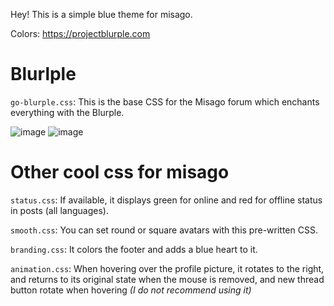Hey! This is a simple blue theme for misago.

Colors: https://projectblurple.com

# Blurlple

`go-blurple.css`: This is the base CSS for the Misago forum which enchants everything with the Blurple.

![image](https://github.com/user-attachments/assets/46c5b407-468f-4f94-a344-0006d3a9f760)
![image](https://github.com/user-attachments/assets/fd380379-5a2f-418f-ba42-bcac36467361)


# Other cool css for misago

`status.css`: If available, it displays green for online and red for offline status in posts (all languages).

`smooth.css`: You can set round or square avatars with this pre-written CSS.

`branding.css`: It colors the footer and adds a blue heart to it.

`animation.css`: When hovering over the profile picture, it rotates to the right, and returns to its original state when the mouse is removed, and new thread button rotate when hovering *(I do not recommend using it)*
